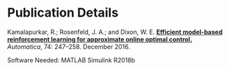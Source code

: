 # Publication Details
Kamalapurkar, R.; Rosenfeld, J. A.; and Dixon, W. E. **[Efficient model-based reinforcement learning for approximate online optimal control.](http://doi.org/10.1016/j.automatica.2016.08.004)** *Automatica*, 74: 247–258. December 2016. 

Software Needed: MATLAB Simulink R2018b
